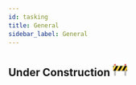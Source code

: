 ```yaml
---
id: tasking
title: General
sidebar_label: General
---
```



## Under Construction <img src="../../assets/construction.png" alt="drawing" width="30"/>
